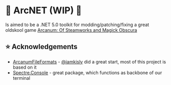 # 🚧 ArcNET (WIP) 🚧
Is aimed to be a .NET 5.0 toolkit for modding/patching/fixing a great oldskool game 
[Arcanum: Of Steamworks and Magick Obscura](https://en.wikipedia.org/wiki/Arcanum:_Of_Steamworks_and_Magick_Obscuramark)

## ⭐️ Acknowledgements
* [ArcanumFileFormats](https://github.com/iamkisly/ArcanumFileFormats) - [@iamkisly](https://github.com/iamkisly) did a great start, most of this project is based on it
* [Spectre.Console](https://github.com/spectresystems/spectre.console) - great package, which functions as backbone of our terminal
